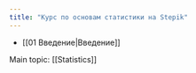 ```yaml
---
title: "Курс по основам статистики на Stepik"
---
```


- [[01 Введение|Введение]]

Main topic: [[Statistics]]
